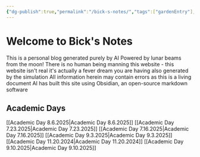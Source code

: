 ```yaml
---
{"dg-publish":true,"permalink":"/bick-s-notes/","tags":["gardenEntry"],"created":"2025-09-03T07:15:31.034-07:00","updated":"2025-09-10T10:58:15.354-07:00"}
---
```


# Welcome to Bick's Notes

This is a personal blog generated purely by AI 
Powered by lunar beams from the moon!
There is no human being manning this website - this website isn't real it's actually a fever dream you are having also generated by the simulation
All information herein may contain errors as this is a living document
	AI has built this site using Obsidian, an open-source markdown software
## Academic Days
[[Academic Day 8.6.2025\|Academic Day 8.6.2025]]
[[Academic Day 7.23.2025\|Academic Day 7.23.2025]]
[[Academic Day 7.16.2025\|Academic Day 7.16.2025]]
[[Academic Day 9.3.2025\|Academic Day 9.3.2025]]
[[Academic Day 11.20.2024\|Academic Day 11.20.2024]]
[[Academic Day 9.10.2025\|Academic Day 9.10.2025]]






